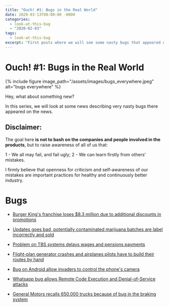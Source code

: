 ```yaml
---
title: "Ouch! #1: Bugs in the Real World"
date: 2020-03-13T08:00:00 -0000
categories:
  - look-at-this-bug
  - "2020-02-03"
tags:
  - look-at-this-bug
excerpt: "First posts where we will see some nasty bugs that appeared on the news"
---
```


# Ouch! #1: Bugs in the Real World

{% include figure image_path="/assets/images/bugs_everywhere.jpeg" alt="bugs everywhere" %}

Hey, what about something new?

In this series, we will look at some news describing very nasty bugs there appeared on the news.

## Disclaimer:

The goal here **is not to bash on the companies and people involved in the products**, but to raise awareness of all of us that:

1 - We all may fail, and fail ugly;
2 - We can learn firstly from others' mistakes.

I firmly believe that openness for criticism and self-awareness of our mistakes are important practices for healthy and continuously better industry.

# Bugs

- [Burger King's franchise loses $8.3 million due to additional discounts in promotions](https://www.fool.com/investing/2019/11/15/software-error-costs-burger-king-franchisee-8m.aspx)

- [Updates goes bad, potentially contaminated marijuana batches are label incorrectly and sold](https://denver.cbslocal.com/2019/11/22/software-glitch-technical-error-delay-recall-potentially-contaminated-marijuana-pot-cannabis-recreational-medical/)

- [Problem on TBS systems delays wages and pensions payments](https://www.dailyrecord.co.uk/news/uk-world-news/tsb-faces-customer-backlash-after-20945186)

- [Flight-plan generator crashes and airplanes pilots have to build their routes by hand](https://www.travelandleisure.com/airlines-airports/british-airways-delays-technical-flight-plan-generator-glitch)

- [Bug on Android allow invaders to control the phone's camera](https://techbeacon.com/security/android-camera-app-bug-could-affect-hundreds-millions-phones)

- [Whatsapp bug allows Remote Code Execution and Denial-of-Service attacks](https://nakedsecurity.sophos.com/2019/11/20/update-whatsapp-now-mp4-video-bug-exposes-your-messages/)

- [General Motors recalls 650.000 trucks because of bug in the braking system](https://marketresearchfeed.com/2019/11/19/general-motors-recalls-650000-trucks-suvs-because-brakes-can-suddenly-engage-wpmt-fox-43/)
